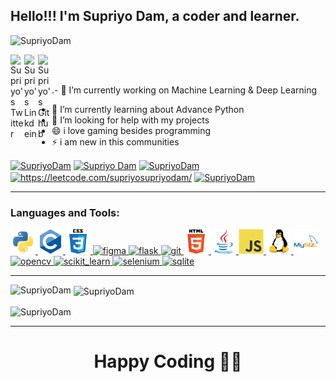 ## Hello!!!  I'm Supriyo Dam, a coder and learner.

<p align="left"> <img src="https://komarev.com/ghpvc/?username=SupriyoDam&label=Views&color=blue&style=plastic" alt="SupriyoDam" /> </p>

<a href="https://twitter.com/DamSupriyo">
  <img align="left" alt="Supriyo's Twitter" width="22px" src="https://cdn.jsdelivr.net/npm/simple-icons@v3/icons/twitter.svg" />
</a>
<a href="https://www.linkedin.com/in/supriyo-dam-302225189/">
  <img align="left" alt="Supriyo's Linkdein" width="22px" src="https://cdn.jsdelivr.net/npm/simple-icons@v3/icons/linkedin.svg" />
</a>
<a href="https://github.com/SupriyoDam">
  <img align="left" alt="Supriyo's Github" width="22px" src="https://cdn.jsdelivr.net/npm/simple-icons@v3/icons/github.svg" />
</a>

<br/>
<br/>



.- 🔭 I’m currently working on Machine Learning & Deep Learning
- 🌱 I’m currently learning about Advance Python
- 🤔 I’m looking for help with my projects
- 😄 i love gaming besides programming
- ⚡ i am new in this communities


<a href="https://linkedin.com/in/SupriyoDam" target="blank"><img align="center" src="https://raw.githubusercontent.com/rahuldkjain/github-profile-readme-generator/master/src/images/icons/Social/linked-in-alt.svg" alt="SupriyoDam" height="30" width="40" ></a>
<a href="https://kaggle.com/supriyosupriyodam" target="blank"><img align="center" src="https://raw.githubusercontent.com/rahuldkjain/github-profile-readme-generator/master/src/images/icons/Social/kaggle.svg" alt="Supriyo Dam" height="30" width="40" /></a>
<a href="https://www.hackerrank.com/SupriyoDam" target="blank"><img align="center" src="https://raw.githubusercontent.com/rahuldkjain/github-profile-readme-generator/master/src/images/icons/Social/hackerrank.svg" alt="SupriyoDam" height="30" width="40" /></a>
<a href="https://leetcode.com/supriyosupriyodam/" target="blank"><img align="center" src="https://raw.githubusercontent.com/rahuldkjain/github-profile-readme-generator/master/src/images/icons/Social/leet-code.svg" alt="https://leetcode.com/supriyosupriyodam/" height="30" width="40" /></a>
<a href="https://auth.geeksforgeeks.org/user/supriyosupriyodam" target="blank"><img align="center" src="https://raw.githubusercontent.com/rahuldkjain/github-profile-readme-generator/master/src/images/icons/Social/geeks-for-geeks.svg" alt="SupriyoDam" height="30" width="40" /></a>
</p>

___

<h3 align="left">Languages and Tools:</h3>
<p align="left"> <a href="https://www.python.org" target="_blank"> <img src="https://raw.githubusercontent.com/devicons/devicon/master/icons/python/python-original.svg" alt="python" width="40" height="40"/> </a><a href="https://www.cprogramming.com/" target="_blank"> <img src="https://raw.githubusercontent.com/devicons/devicon/master/icons/c/c-original.svg" alt="c" width="40" height="40"/> </a>  <a href="https://www.w3schools.com/css/" target="_blank"> <img src="https://raw.githubusercontent.com/devicons/devicon/master/icons/css3/css3-original-wordmark.svg" alt="css3" width="40" height="40"/> </a> <a href="https://www.figma.com/" target="_blank"> <img src="https://www.vectorlogo.zone/logos/figma/figma-icon.svg" alt="figma" width="40" height="40"/> </a> <a href="https://flask.palletsprojects.com/" target="_blank"> <img src="https://www.vectorlogo.zone/logos/pocoo_flask/pocoo_flask-icon.svg" alt="flask" width="40" height="40"/> </a> <a href="https://git-scm.com/" target="_blank"> <img src="https://www.vectorlogo.zone/logos/git-scm/git-scm-icon.svg" alt="git" width="40" height="40"/> </a> <a href="https://www.w3.org/html/" target="_blank"> <img src="https://raw.githubusercontent.com/devicons/devicon/master/icons/html5/html5-original-wordmark.svg" alt="html5" width="40" height="40"/> </a> <a href="https://www.java.com" target="_blank"> <img src="https://raw.githubusercontent.com/devicons/devicon/master/icons/java/java-original.svg" alt="java" width="40" height="40"/> </a> <a href="https://developer.mozilla.org/en-US/docs/Web/JavaScript" target="_blank"> <img src="https://raw.githubusercontent.com/devicons/devicon/master/icons/javascript/javascript-original.svg" alt="javascript" width="40" height="40"/> </a> <a href="https://www.linux.org/" target="_blank"> <img src="https://raw.githubusercontent.com/devicons/devicon/master/icons/linux/linux-original.svg" alt="linux" width="40" height="40"/> </a> <a href="https://www.mysql.com/" target="_blank"> <img src="https://raw.githubusercontent.com/devicons/devicon/master/icons/mysql/mysql-original-wordmark.svg" alt="mysql" width="40" height="40"/> </a> <a href="https://opencv.org/" target="_blank"> <img src="https://www.vectorlogo.zone/logos/opencv/opencv-icon.svg" alt="opencv" width="40" height="40"/> </a>  <a href="https://scikit-learn.org/" target="_blank"> <img src="https://upload.wikimedia.org/wikipedia/commons/0/05/Scikit_learn_logo_small.svg" alt="scikit_learn" width="40" height="40"/> </a> <a href="https://www.selenium.dev" target="_blank"> <img src="https://raw.githubusercontent.com/detain/svg-logos/780f25886640cef088af994181646db2f6b1a3f8/svg/selenium-logo.svg" alt="selenium" width="40" height="40"/> </a> <a href="https://www.sqlite.org/" target="_blank"> <img src="https://www.vectorlogo.zone/logos/sqlite/sqlite-icon.svg" alt="sqlite" width="40" height="40"/> </a> </p>

___

<p><img align="left" src="https://github-readme-stats.vercel.app/api/top-langs?username=SupriyoDam&show_icons=true&theme=cobalt&locale=en&layout=compact" alt="SupriyoDam" /></p>

<p>&nbsp;<img align="center" src="https://github-readme-stats.vercel.app/api?username=SupriyoDam&show_icons=true&theme=cobalt&locale=en" alt="SupriyoDam" /></p>
<p><img align="center" src="https://github-readme-streak-stats.herokuapp.com/?user=SupriyoDam&theme=cobalt" alt="SupriyoDam" /></p>

___

<div align="center">

# Happy Coding 👨‍💻

</div>
